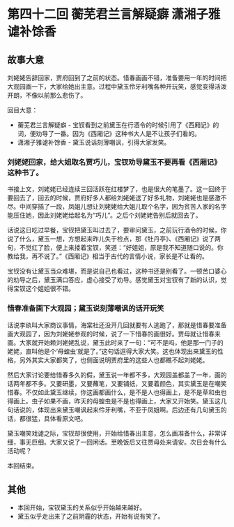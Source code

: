 # 第四十二回 蘅芜君兰言解疑癖 潇湘子雅谑补馀香

## 故事大意

刘姥姥告辞回家，贾府回到了之前的状态。惜春画画不错，准备要用一年的时间把大观园画一下，大家给她出主意。过程中黛玉伶牙利嘴各种开玩笑，感觉变得活泼开朗，不像以前那么悲伤了。

回目大意：

* 蘅芜君兰言解疑癖 - 宝钗看到之前黛玉在行酒令的时候引用了《西厢记》的词，便劝导了一番。因为《西厢记》这种书大人是不让孩子们看的。
* 潇湘子雅谑补馀香 - 黛玉说话刻薄嘲讽，引得大家发笑。

### 刘姥姥回家，给大姐取名贾巧儿，宝钗劝导黛玉不要再看《西厢记》这种书了。

书接上文，刘姥姥已经连续三回活跃在红楼梦了，也是很大的笔墨了。这一回终于要回去了，回去的时候，贾府好多人都给刘姥姥送了好多礼物，刘姥姥也是感激不尽。中间穿插了一段，凤姐儿想让刘姥姥给大姐儿取个名字，因为贫苦人家的名字能压住她，因此刘姥姥给起名为“巧儿”。之后个刘姥姥告别后就回去了。

话说这日吃过早餐，宝钗把黛玉叫过去了，要审问黛玉，之前玩行酒令的时候，你说了什么，黛玉一想，方想起来昨儿失于检点，那《牡丹亭》、《西厢记》说了两句，不觉红了脸，便上来搂着宝钗，笑道：“好姐姐，原是我不知道随口说的。你教给我，再不说了。”《西厢记》相当于古代的言情小说，家长是不让看的。

宝钗没有让黛玉当众难堪，而是说自己也看过，这种书还是别看了。一顿苦口婆心的劝导之后，黛玉满口答应，虚心接受了劝导。感觉黛玉对宝钗有了新的认识，觉得宝钗这个姐姐很不错。

### 惜春准备画下大观园；黛玉说刻薄嘲讽的话开玩笑

话说李纨叫大家商议事情，海棠社还没开几回就要有人逃跑了，那就是惜春要准备画大观园了，因为刘姥姥参观的时候，说了一下惜春的画很好。贾母就让惜春来画。大家就开始赖刘姥姥乱说，黛玉此时来了一句：“可不是吗，他是那一门子的姥姥，直叫他是个‘母蝗虫’就是了。”这句话逗得大家大笑。这也体现出来黛玉的性格，另外其实大家都笑了，也侧面说明贾府里的这些人也都瞧不起刘姥姥。

然后大家讨论要给惜春多久的假，黛玉说一年都不多，大观园盖都盖了一年，画的话两年都不多。又要研墨，又要蘸笔，又要铺纸，又要着颜色，其实黛玉是在嘲笑惜春。不仅如此黛玉继续，你这画都画什么，是不是人也得画上，是不是草和虫也得画上。虫子如果不画，昨天的母蝗虫是不是也得画上，大家又开始笑。黛玉这几句话说的，体现出来黛玉嘲讽起来伶牙利嘴，不亚于凤姐啊。后边还有几句黛玉的话，都很猛，具体看原文吧。


黛玉嘲笑戏谑之际，宝钗却很使用，开始给惜春出主意，怎么画准备什么，非常详细，事无巨细。大家又说了一回闲话。至晚饭后又往贾母处来请安。次日会有什么活动呢？ 

本回结束。

## 其他

* 本回开始，宝钗黛玉的关系似乎开始越来越好。
* 黛玉似乎走出来了之前阴霾的状态，开始有说有笑了。
